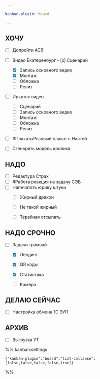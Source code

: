 ```yaml
---

kanban-plugin: board

---
```


## ХОЧУ

- [ ] Допройти AC6
- [ ] Видео Екатеренбург
	  - [x] Сценарий
	- [x] Запись основного ведио
	- [x] Монтаж
	- [ ] Обложка
	- [ ] Релиз
- [ ] Иркутск видео
	- [ ] Сценарий
	- [ ] Запись основного ведио
	- [ ] Монтаж
	- [ ] Обложка
	- [ ] Релиз
- [ ] #ПлакатыРозовый плакат с Настей
- [ ] Сгенерить модель кролика


## НАДО

- [ ] Редактура Страх
- [ ] #Работа реакция на задачу СЭБ
- [ ] Напечатать юрику штуки
	- [ ] Жирный дракон
	- [ ] Не такой жирный 
	- [ ] Терейная отсыпать


## НАДО СРОЧНО

- [ ] Задачи трамвай
	- [x] Лендинг
	- [x] QR коды
	- [x] Статистика
	- [ ] Камера


## ДЕЛАЮ СЕЙЧАС

- [ ] Настройка обмена 1С ЗУП


## АРХИВ

- [ ] Выгрузка УТ




%% kanban:settings
```
{"kanban-plugin":"board","list-collapse":[false,false,false,false,true]}
```
%%